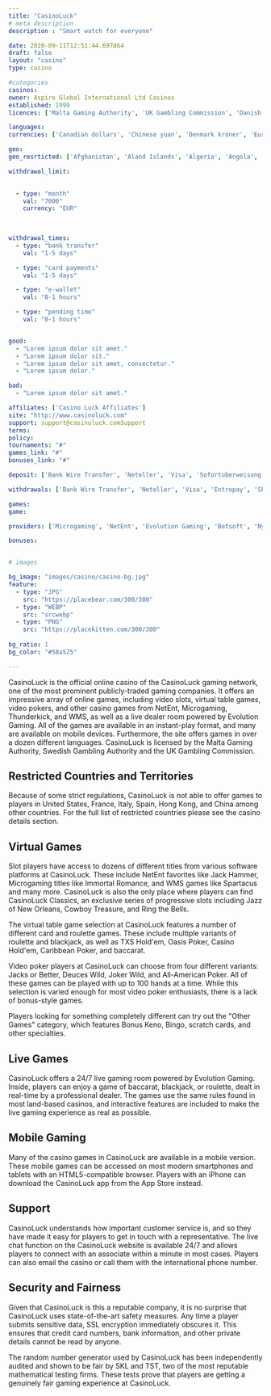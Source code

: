 ```yaml
---
title: "CasinoLuck"
# meta description
description : "Smart watch for everyone"

date: 2020-09-11T12:51:44.697864
draft: false
layout: "casino" 
type: casino

#categories
casinos: 
owner: Aspire Global International Ltd Casinos
established: 1999
licences: ['Malta Gaming Authority', 'UK Gambling Commission', 'Danish Gambling Authority', 'Swedish Gambling Authority']

languages: 
currencies: ['Canadian dollars', 'Chinese yuan', 'Denmark kroner', 'Euros', 'British pounds sterling', 'Norwegian kroner', 'Swedish kronor', 'US dollars']

geo: 
geo_resrticted: ['Afghanistan', 'Aland Islands', 'Algeria', 'Angola', 'Anguilla', 'Aruba', 'Asia', 'Australia', 'New South Wales', 'Belgium', 'Benin', 'Bolivia', 'Bouvet Island', 'Cambodia', 'Congo - Brazzaville', 'Congo - Kinshasa', 'Costa Rica', 'Curaçao', 'Cyprus', 'Czech Republic', 'Djibouti', 'Dominica', 'Dominican Republic', 'East Timor', 'Estonia', 'Ethiopia', 'France', 'French Guiana', 'French Polynesia', 'French Southern Territories', 'Gabon', 'Gambia', 'Gaza Strip', 'Germany', 'Schleswig-Holstein', 'Ghana', 'Grenada', 'Guadeloupe', 'Hungary', 'India', 'Iran', 'Iraq', 'Israel', 'Italy', 'Jordan', 'Kenya', 'Kyrgyzstan', 'Laos', 'Latvia', 'Madagascar', 'Malawi', 'Malaysia', 'Malta', 'Martinique', 'Mauritius', 'Montenegro', 'Morocco', 'Mozambique', 'Namibia', 'Niger', 'Nigeria', 'Pakistan', 'Palestinian Territories', 'Paraguay', 'Philippines', 'Poland', 'Portugal', 'Puerto Rico', 'Romania', 'Rwanda', 'Réunion', 'Saint Barthéley', 'Saint Martin', 'Senegal', 'Sierra Leone', 'Sint Maarten (Dutch part)', 'Somalia', 'South Sudan', 'Spain', 'Sri Lanka', 'Sudan', 'Swaziland', 'Switzerland', 'Syria', 'Tanzania', 'Thailand', 'Togo', 'Tunisia', 'Turkey', 'Uganda', 'United States', 'Alabama', 'Alaska', 'American Samoa', 'Arizona', 'Arkansas', 'California', 'Colorado', 'Connecticut', 'Delaware', 'District of Columbia', 'Florida', 'Georgia(US)', 'Guam', 'Hawaii', 'Idaho', 'Illinois', 'Indiana', 'Iowa', 'Kansas', 'Kentucky', 'Louisiana', 'Maine', 'Maryland', 'Massachusetts', 'Michigan', 'Minnesota', 'Mississippi', 'Missouri', 'Montana', 'Nebraska', 'Nevada', 'New Hampshire', 'New Jersey', 'New Mexico', 'New York', 'North Carolina', 'North Dakota', 'Northern Mariana Islands', 'Ohio', 'Oklahoma', 'Oregon', 'Pennsylvania', 'Rhode Island', 'South Carolina', 'South Dakota', 'Tennessee', 'Texas', 'U.S. Virgin Islands', 'Utah', 'Vermont', 'Virginia', 'Washington', 'West Virginia', 'Wisconsin', 'Wyoming', 'Wallis and Futuna', 'Yemen', 'Zambia', 'Zimbabwe']

withdrawal_limit:

  
  - type: "month"
    val: "7000"
    currency: "EUR"
  
  

withdrawal_times:
  - type: "bank transfer"
    val: "1-5 days"

  - type: "card payments"
    val: "1-5 days"

  - type: "e-wallet"
    val: "0-1 hours"

  - type: "pending time"
    val: "0-1 hours"


good:
  - "Lorem ipsum dolor sit amet."
  - "Lorem ipsum dolor sit."
  - "Lorem ipsum dolor sit amet, consectetur."
  - "Lorem ipsum dolor."

bad:
  - "Lorem ipsum dolor sit amet."

affiliates: ['Casino Luck Affiliates']
site: "http://www.casinoluck.com"
support: support@casinoluck.comSupport
terms:
policy:
tournaments: "#"
games_link: "#"
bonuses_link: "#"

deposit: ['Bank Wire Transfer', 'Neteller', 'Visa', 'Sofortuberweisung', 'GiroPay', 'EPS', 'Euteller', 'Trustly', 'Skrill', 'Skrill 1-Tap', 'Zimpler', 'Paysafe Card', 'EcoPayz', 'MasterCard', 'PayPal', 'Rapid Transfer', 'AstroPay Card', 'Wire Transfer', 'instaDebit', 'Easy EFT']

withdrawals: ['Bank Wire Transfer', 'Neteller', 'Visa', 'Entropay', 'Skrill', 'Skrill 1-Tap', 'EcoPayz', 'Trustly', 'MasterCard', 'PayPal', 'Rapid Transfer', 'Wire Transfer']

games: 
game:

providers: ['Microgaming', 'NetEnt', 'Evolution Gaming', 'Betsoft', 'Nyx Interactive', "Play'n GO", 'IGT (WagerWorks)', 'iSoftBet', 'Quickspin', 'SG Gaming', 'Big Time Gaming', 'Foxium', 'Merkur Gaming', 'Blueprint Gaming', 'Just For The Win', 'Lightning Box', '2 By 2 Gaming', 'Reel Time Gaming']

bonuses:


# images

bg_image: "images/casino/casino-bg.jpg"  
feature:
  - type: "JPG" 
    src: "https://placebear.com/300/300"
  - type: "WEBP"
    src: "srcwebp"
  - type: "PNG"
    src: "https://placekitten.com/300/300"  
 
bg_ratio: 1 
bg_color: "#58a525"  

---
```


CasinoLuck is the official online casino of the CasinoLuck gaming network, one of the most prominent publicly-traded gaming companies. It offers an impressive array of online games, including video slots, virtual table games, video pokers, and other casino games from NetEnt, Microgaming, Thunderkick, and WMS, as well as a live dealer room powered by Evolution Gaming. All of the games are available in an instant-play format, and many are available on mobile devices. Furthermore, the site offers games in over a dozen different languages. CasinoLuck is licensed by the Malta Gaming Authority, Swedish Gambling Authority and the UK Gambling Commission.

## Restricted Countries and Territories
Because of some strict regulations, CasinoLuck is not able to offer games to players in United States, France, Italy, Spain, Hong Kong, and China among other countries. For the full list of restricted countries please see the casino details section.

## Virtual Games
Slot players have access to dozens of different titles from various software platforms at CasinoLuck. These include NetEnt favorites like Jack Hammer, Microgaming titles like Immortal Romance, and WMS games like Spartacus and many more. CasinoLuck is also the only place where players can find CasinoLuck Classics, an exclusive series of progressive slots including Jazz of New Orleans, Cowboy Treasure, and Ring the Bells.

The virtual table game selection at CasinoLuck features a number of different card and roulette games. These include multiple variants of roulette and blackjack, as well as TXS Hold'em, Oasis Poker, Casino Hold'em, Caribbean Poker, and baccarat.

Video poker players at CasinoLuck can choose from four different variants: Jacks or Better, Deuces Wild, Joker Wild, and All-American Poker. All of these games can be played with up to 100 hands at a time. While this selection is varied enough for most video poker enthusiasts, there is a lack of bonus-style games.

Players looking for something completely different can try out the "Other Games" category, which features Bonus Keno, Bingo, scratch cards, and other specialties.

## Live Games
CasinoLuck offers a 24/7 live gaming room powered by Evolution Gaming. Inside, players can enjoy a game of baccarat, blackjack, or roulette, dealt in real-time by a professional dealer. The games use the same rules found in most land-based casinos, and interactive features are included to make the live gaming experience as real as possible.

## Mobile Gaming
Many of the casino games in CasinoLuck are available in a mobile version. These mobile games can be accessed on most modern smartphones and tablets with an HTML5-compatible browser. Players with an iPhone can download the CasinoLuck app from the App Store instead.

## Support
CasinoLuck understands how important customer service is, and so they have made it easy for players to get in touch with a representative. The live chat function on the CasinoLuck website is available 24/7 and allows players to connect with an associate within a minute in most cases. Players can also email the casino or call them with the international phone number.

## Security and Fairness
Given that CasinoLuck is this a reputable company, it is no surprise that CasinoLuck uses state-of-the-art safety measures. Any time a player submits sensitive data, SSL encryption immediately obscures it. This ensures that credit card numbers, bank information, and other private details cannot be read by anyone.

The random number generator used by CasinoLuck has been independently audited and shown to be fair by SKL and TST, two of the most reputable mathematical testing firms. These tests prove that players are getting a genuinely fair gaming experience at CasinoLuck.